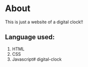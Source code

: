 # About

This is just a website of a digital clock!!

## Language used:

1. HTML
2. CSS
3. Javascript# digital-clock
